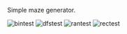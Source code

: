 Simple maze generator.

![bintest](bintest.pgm)
![dfstest](dfstest.pgm)
![rantest](rantest.pgm)
![rectest](rectest.pgm)
